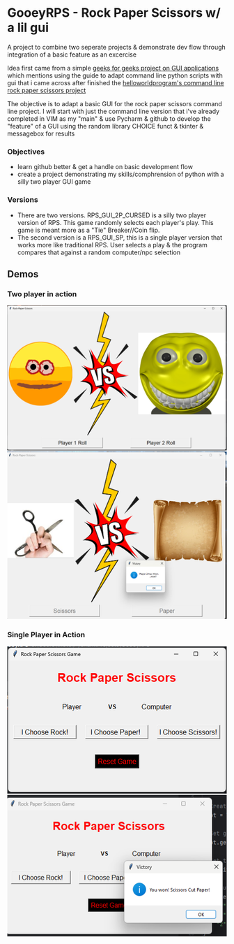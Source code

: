 # GooeyRPS - Rock Paper Scissors w/ a lil gui
A project to combine two seperate projects & demonstrate dev flow through integration of a basic feature as an excercise


Idea first came from a simple [geeks for geeks project on GUI applications](https://www.geeksforgeeks.org/create-first-gui-application-using-python-tkinter/) which mentions using the guide to adapt command line python scripts with gui
that i came across after finished the [helloworldprogram's command line rock paper scissors project](https://thehelloworldprogram.com/python/python-game-rock-paper-scissors/) 

The objective is to adapt a basic GUI for the rock paper scissors command line project. 
I will start with just the command line version that i've already completed in VIM as my "main" & use Pycharm & github to develop the "feature" of a GUI using the random library CHOICE funct & tkinter & messagebox for results

### Objectives
- learn github better & get a handle on basic development flow  
- create a project demonstrating my skills/comphrension of python with a silly two player GUI game

### Versions
- There are two versions. RPS_GUI_2P_CURSED is a silly two player version of RPS. This game randomly selects each player's play. This game is meant more as a "Tie" Breaker//Coin flip.
- The second version is a RPS_GUI_SP, this is a single player version that works more like traditional RPS. User selects a play & the program compares that against a random computer/npc selection

## Demos

### Two player in action
![RPS GUI 2P start](Assets/Demos/twoplayer.png)
![RPS GUI 2P start](Assets/Demos/twoplayer_post_roll.png)

### Single Player in Action
![RPS GUI 2P start](Assets/Demos/singleplayer.png)
![RPS GUI 2P start](Assets/Demos/singleplayer_post_roll.png)
